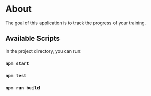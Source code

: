 # About
The goal of this application is to track the progress of your training.

## Available Scripts

In the project directory, you can run:

### `npm start`
### `npm test`
### `npm run build`
